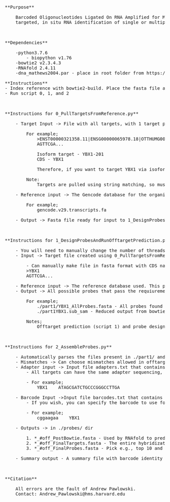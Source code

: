 <pre>
**Purpose**

	Barcoded Oligonucleotides Ligated On RNA Amplified for Multiplexed and parallel In-Situ analysis (BOLORAMIS) is a reverse-transcription (RT)-free method for spatially-resolved,
	targeted, in situ RNA identification of single or multiple targets



**Dependencies**

	-python3.7.6
		- biopython v1.76
	-bowtie2 v2.3.4.3
	-RNAfold 2.4.11
	-dna_mathews2004.par - place in root folder from https://github.com/ViennaRNA/ViennaRNA/tree/master/misc

**Instructions**
- Index reference with bowtie2-build. Place the fasta file and index in the REFRENCE dir. Make sure to use the entire reference name (e.g., gencode.v29.transcripts.fa and not gencode.v29.transcripts for the bt2_index_base).
- Run script 0, 1, and 2



**Instructions for 0_PullTargetsFromReference.py**

	- Target Input -> File with all targets, with 1 target per line. Name must be an isoform found in Gencode database.

		For example;
			>ENST00000321358.11|ENSG00000065978.18|OTTHUMG00000007523.6|OTTHUMT00000019786.2|**YBX1-201**|**YBX1**|1514|protein_coding|
			AGTTCGA...

			Isoform target - YBX1-201
			CDS - YBX1

			Therefore, if you want to target YBX1 via isoform 201, you would have YBX1-201 in your Target Input file.

		Note:
			Targets are pulled using string matching, so must be YBX1-201 and not Ybx1-201.

	- Reference input -> The Gencode database for the organism you are targetting in fasta format

		For example;
			gencode.v29.transcripts.fa

	- Output -> Fasta file ready for input to 1_DesignProbesAndRunOfftargetPrediction.py



**Instructions for 1_DesignProbesAndRunOfftargetPrediction.py**

	- You will need to manually change the number of threads in the script to what you want to use. Default is 4.
	- Input -> Target file created using 0_PullTargetsFromReference.py. These are the sequences which you are creating probes to target.

		- Can manually make file in fasta format with CDS name only in the header.
		>YBX1
		AGTTCGA...

	- Reference input -> The reference database used. This points to both the fasta file (e.g., gencode.v29.transcripts.fa) and the bowtie2 index (gencode.v29.transcripts.fa...bt2), which is why the bowtie2 index must contain the fasta file name as the prefix.
	- Output -> All possible probes that pass the requiurements of SplintR substrate specificity and do not contain G or C tetrapolymers, and predicted hybiridization events in the reference database. The alignments are reported in a reduced file with 6 or less mismatches. More than 6 are filtered out and assumed to not be targets for hybridization.

		For example;
			./part1/YBX1_AllProbes.fasta - All probes found
			./part1YBX1.sub_sam - Reduced output from bowtie2 for offtarget prediction

		Notes;
			Offtarget prediction (script 1) and probe design (script 2) are not completing in 1 step because offtarget prediction is CPU intensive and can take some time to 		complete with large number of targets. Sometimes you may find that with the default stringency (6) you may not find enough (or any) probes and therefore may wish 		to reduce stringency. In this case you can just run script 2 with different mismatch settings to find a number that works for you without recomputing the 			offtarget alignments.



**Instructions for 2_AssembleProbes.py**

	- Automatically parses the files present in ./part1/ and designs probes
	- Mismatches -> Can choose mismatches allowed in offtarget alignments using the -mm flag.
	- Adapter input -> Input file adapters.txt that contains a target-adapter pair separated by a tab. Adapters must be 23 nt long. You use this sequence for sequencing the 		adjacent barcode, or as a landing pad for fluorescent oligos if using FISH to confirm libraries or low number of targets.
		- All targets can have the same adapter sequencing, but it's good to start with multicolour FISH using different adapters as confirmation.

		- For example;
			YBX1	ATAGCGATCTGCCCGGGCCTTGA

	- Barcode Input ->Input file barcodes.txt that contains a barcode-target pair separated by a tab. Barcodes must be 8 nt long and the entire 8 nt will be appended to the 3' 		end of the adapter sequence, and the last 4 nt will be appended to the 5' end of the adapter. This allows flexibility to sequence 8 nt in a row 5' to 3', or to sequence 	the first 4 nt from 5' to 3', then the last 4 nt in reverse order from 3' to 5' of the adapter.
		- If you wish, you can specify the barcode to use for each target. If you do not manually add this, a random barcode will be chosen if the target does not exist in the 	barcode file.

		- For example;
			cggaagaa	YBX1

	- Outputs -> in ./probes/ dir

		1. *_#off_PostBowtie.fasta - Used by RNAfold to predict secondary structure
		2. *_#off_FinalTargets.fasta - The entire hybridization sequence without probe structure
		3. *_#off_FinalProbes.fasta - Pick e.g., top 10 and synthesize. You may synthesize with a 5' phosphate or add it with T4 PNK. Either way works, but SplintR requires 		this 5' phosphate.

	- Summary output - A summary file with barcode identity and number of probes found as summary_file_#off.txt in the root dir



**Citation**

	All errors are the fault of Andrew Pawlowski.
	Contact: Andrew_Pawlowski@hms.harvard.edu

<Add citation>
</pre>
